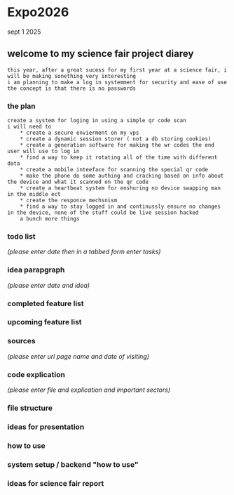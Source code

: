 # Expo2026

sept 1 2025
## welcome to my science fair project diarey
    this year, after a great sucess for my first year at a science fair, i will be making sonething very interesting
    i am planning to make a log in systemment for security and ease of use
    the concept is that there is no passwords

### the plan
    create a system for loging in using a simple qr code scan
    i will need to
        * create a secure envierment on my vps
        * create a dynamic session storer ( not a db storing cookies)
        * create a generation software for making the wr codes the end user will use to log in
        * find a way to keep it rotating all of the time with different data
        * create a mobile inteeface for scanning the special qr code
        * make the phone do some authing and cracking based on info about the device and what it scanned on the qr code
        * create a heartbeat system for enshuring no device swapping man in the middle ect
        * create the responce mechsnism
        * find a way to stay logged in and continussly ensure no changes in the device, none of the stuff could be live session hacked
        a bunch more things





### todo list 
*(please enter date then in a tabbed form enter tasks)*


### idea parapgraph 
*(please enter date and idea)*


### completed feature list


### upcoming feature list


### sources 
*(please enter url page name and date of visiting)*


### code explication 
*(please enter file and explication and important sectors)*


### file structure


### ideas for presentation


### how to use


### system setup / backend "how to use"


### ideas for science fair report

